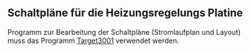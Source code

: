 ## Schaltpläne für die Heizungsregelungs Platine

Programm zur Bearbeitung der Schaltpläne (Stromlaufplan und Layout) muss das Programm [Target3001](https://www.ibfriedrich.com/de/index.html) verwendet werden.
